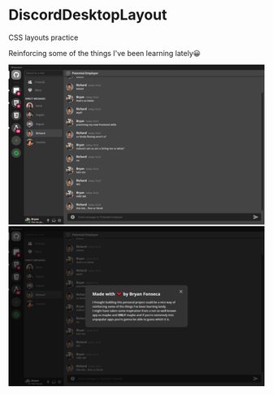 # DiscordDesktopLayout
CSS layouts practice

Reinforcing some of the things I've been learning lately😀

![screenshot 1](./screenshots/2.PNG)
![screenshot 2](./screenshots/1.PNG)
